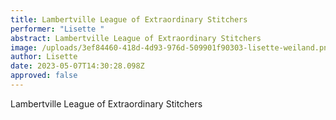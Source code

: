 ```yaml
---
title: Lambertville League of Extraordinary Stitchers
performer: "Lisette "
abstract: Lambertville League of Extraordinary Stitchers
image: /uploads/3ef84460-418d-4d93-976d-509901f90303-lisette-weiland.png
author: Lisette
date: 2023-05-07T14:30:28.098Z
approved: false
---
```

Lambertville League of Extraordinary Stitchers